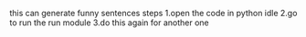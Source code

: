 this can generate funny sentences 
steps
1.open the code in python idle
2.go to run the run module 
3.do this again for another one
